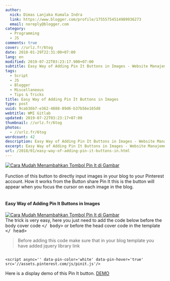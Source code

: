 ```yaml
---
author:
  nick: Dimas Lanjaka Kumala Indra
  link: https://www.blogger.com/profile/17555754514989936273
  email: noreply@blogger.com
category:
  - Programming
  - JS
comments: true
cover: //urlz.fr/6tog
date: 2018-01-29T22:31:00+07:00
lang: en
modified: 2019-07-22T03:23:17.900+07:00
subtitle: Easy Way of Adding Pin It Buttons in Images - Website Manajemen Indonesia
tags:
  - Script
  - JS
  - Blogger
  - Miscellaneous
  - Tips & Tricks
title: Easy Way of Adding Pin It Buttons in Images
type: post
uuid: 9cab36b7-e362-4888-89d6-b37b56e165d8
webtitle: WMI Gitlab
updated: 2019-07-22T03:23:17+07:00
thumbnail: //urlz.fr/6tog
photos:
  - //urlz.fr/6tog
wordcount: 42
description: Easy Way of Adding Pin It Buttons in Images - Website Manajemen Indonesia
excerpt: Easy Way of Adding Pin It Buttons in Images - Website Manajemen Indonesia
url: /2018/01/easy-way-of-adding-pin-it-buttons-in.html
---
```


<div><a href="https://urlz.fr/6tog" rel="noopener noreferer nofollow"> <img alt="Cara Mudah Menambahkan Tombol Pin It di Gambar" id="-wl-ii0" src="//urlz.fr/6tog"> </a></div><br>Function of this button to directly input images in your blog to your Pinterest account. How it works from the Button share Pin It this is the button will appear when you focus the cursor on each image in the blog.<br><br><h4> Easy Way of Adding Pin It Buttons in Images</h4><div><a href="https://urlz.fr/6to9" rel="noopener noreferer nofollow"> <img alt="Cara Mudah Menambahkan Tombol Pin It di Gambar" id="-wl-ii1" src="//urlz.fr/6to9"> </a></div>The trick is very easy, here you just need to add the code below before the body cover code <kbd>&lt;/ body&gt;</kbd> or before the head cover code in the template <kbd>&lt;/ head&gt;</kbd><br><blockquote>Before adding this code make sure that in your blog template you have added jquery library link</blockquote><pre><code><br>&lt;script async='' data-pin-color='white' data-pin-hover='true' src='//assets.pinterest.com/js/pinit.js'/&gt;<br></code></pre><div class="w3-center w3-green w3-round">Here is a display demo of this Pin It button. <a class="w3-button w3-round w3-blue" href="https://goo.gl/T13Ebr" rel="noopener noreferer nofollow">DEMO</a></div>